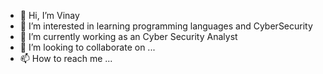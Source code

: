 - 👋 Hi, I’m Vinay
- 👀 I’m interested in learning programming languages and CyberSecurity
- 🌱 I’m currently working as an Cyber Security Analyst
- 💞️ I’m looking to collaborate on ...
- 📫 How to reach me ...

<!---
vinayvinay0/vinayvinay0 is a ✨ special ✨ repository because its `README.md` (this file) appears on your GitHub profile.
You can click the Preview link to take a look at your changes.
--->
